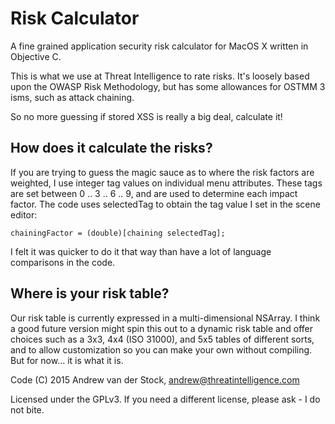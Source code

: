# Risk Calculator
A fine grained application security risk calculator for MacOS X written in Objective C. 

This is what we use at Threat Intelligence to rate risks. It's loosely based upon the OWASP Risk Methodology, but has
some allowances for OSTMM 3 isms, such as attack chaining. 

So no more guessing if stored XSS is really a big deal, calculate it!


## How does it calculate the risks?

If you are trying to guess the magic sauce as to where the risk factors are weighted, I use integer tag values on individual menu attributes. These tags are set between 0 .. 3 .. 6 .. 9, and are used to determine each impact factor. The code uses selectedTag to obtain the tag value I set in the scene editor:

    chainingFactor = (double)[chaining selectedTag];

I felt it was quicker to do it that way than have a lot of language comparisons in the code. 

## Where is your risk table?

Our risk table is currently expressed in a multi-dimensional NSArray. I think a good future version might spin this out to a dynamic risk table and offer choices such as a 3x3, 4x4 (ISO 31000), and 5x5 tables of different sorts, and to allow customization so you can make your own without compiling. But for now... it is what it is. 

Code
(C) 2015 Andrew van der Stock, andrew@threatintelligence.com 

Licensed under the GPLv3. If you need a different license, please ask - I do not bite. 
